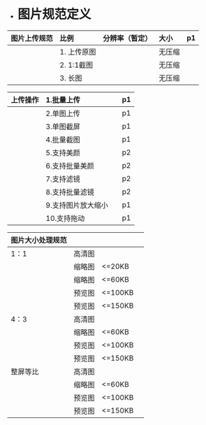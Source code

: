 * # 图片规范定义

| 图片上传规范 | 比例 | 分辨率（暂定） | 大小 | p1 |
| :--- | :--- | :--- | :--- | :--- |
|  | 1. 上传原图 |  | 无压缩 |  |
|  | 2. 1:1截图 |  | 无压缩 |  |
|  | 3. 长图 |  | 无压缩 |  |

| 上传操作 | 1.批量上传 |  | p1 |
| :--- | :--- | :--- | :--- |
|  | 2.单图上传 |  | p1 |
|  | 3.单图截屏 |  | p1 |
|  | 4.批量截图 |  | p1 |
|  | 5.支持美颜 |  | p2 |
|  | 6.支持批量美颜 |  | p2 |
|  | 7.支持滤镜 |  | p2 |
|  | 8.支持批量滤镜 |  | p2 |
|  | 9.支持图片放大缩小 |  | p1 |
|  | 10.支持拖动 |  | p1 |

| 图片大小处理规范 |  |  |  |
| :--- | :--- | :--- | :--- |
| 1：1 | 高清图 |  |  |
|  | 缩略图 | &lt;=20KB |  |
|  | 缩略图 | &lt;=60KB |  |
|  | 预览图 | &lt;=100KB |  |
|  | 预览图 | &lt;=150KB |  |
| 4：3 | 高清图 |  |  |
|  | 缩略图 | &lt;=60KB |  |
|  | 预览图 | &lt;=100KB |  |
|  | 预览图 | &lt;=150KB |  |
| 整屏等比 | 高清图 |  |  |
|  | 缩略图 | &lt;=60KB |  |
|  | 预览图 | &lt;=100KB |  |
|  | 预览图 | &lt;=150KB |  |



